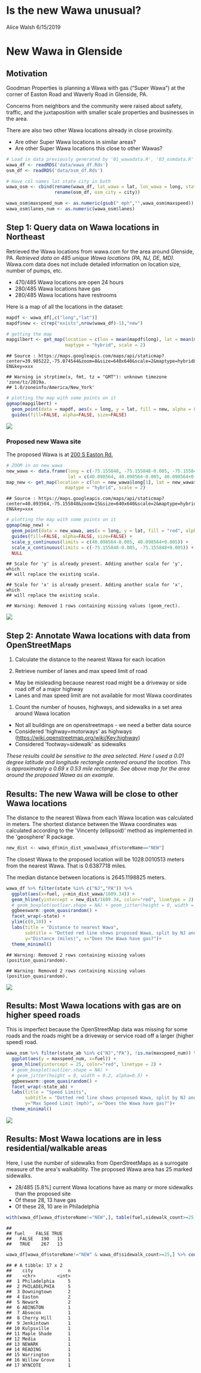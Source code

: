 Is the new Wawa unusual?
================
Alice Walsh
6/15/2019

New Wawa in Glenside
====================

Motivation
----------

Goodman Properties is planning a Wawa with gas (“Super Wawa”) at the corner of Easton Road and Waverly Road in Glenside, PA.

Concerns from neighbors and the community were raised about safety, traffic, and the juxtaposition with smaller scale properties and businesses in the area.

There are also two other Wawa locations already in close proximity.

-   Are other Super Wawa locations in similar areas?
-   Are other Super Wawa locations this close to other Wawas?

``` r
# Load in data previously generated by '01_wawadata.R', '03_osmdata.R'
wawa_df <- readRDS('data/wawa_df.Rds')
osm_df <- readRDS('data/osm_df.Rds')

# Have col names lat state city in both
wawa_osm <- cbind(rename(wawa_df, lat_wawa = lat, lon_wawa = long, state_ab = state), 
                  rename(osm_df, osm_city = city))

wawa_osm$maxspeed_num <- as.numeric(gsub(" mph","",wawa_osm$maxspeed))
wawa_osm$lanes_num <- as.numeric(wawa_osm$lanes)
```

Step 1: Query data on Wawa locations in Northeast
-------------------------------------------------

Retrieved the Wawa locations from wawa.com for the area around Glenside, PA. *Retrieved data on 485 unique Wawa locations (PA, NJ, DE, MD).* Wawa.com data does not include detailed information on location size, number of pumps, etc.

-   470/485 Wawa locations are open 24 hours
-   280/485 Wawa locations have gas
-   280/485 Wawa locations have restrooms

Here is a map of all the locations in the dataset:

``` r
mapdf <- wawa_df[,c("long","lat")]
mapdf$new <- c(rep("exists",nrow(wawa_df)-1),"new")

# getting the map
mapgilbert <- get_map(location = c(lon = mean(mapdf$long), lat = mean(mapdf$lat)), zoom = 8,
                      maptype = "hybrid", scale = 2)
```

    ## Source : https://maps.googleapis.com/maps/api/staticmap?center=39.985222,-75.074544&zoom=8&size=640x640&scale=2&maptype=hybrid&language=en-EN&key=xxx

    ## Warning in strptime(x, fmt, tz = "GMT"): unknown timezone 'zone/tz/2019a.
    ## 1.0/zoneinfo/America/New_York'

``` r
# plotting the map with some points on it
ggmap(mapgilbert) +
  geom_point(data = mapdf, aes(x = long, y = lat, fill = new, alpha = 0.9), size = 2, shape = 21) +
  guides(fill=FALSE, alpha=FALSE, size=FALSE)
```

![](wawa_report_files/figure-markdown_github-ascii_identifiers/unnamed-chunk-2-1.png)

### Proposed new Wawa site

The proposed Wawa is at [200 S Easton Rd.](https://www.google.com/maps/place/200+S+Easton+Rd,+Glenside,+PA+19038/@40.0986321,-75.1580774,17z/data=!3m1!4b1!4m5!3m4!1s0x89c6ba0ab50e862d:0xda87770daaf8ea23!8m2!3d40.098628!4d-75.1558834)

``` r
# ZOOM in on new wawa
new_wawa <- data.frame(long = c(-75.155848, -75.155848-0.005, -75.155848+0.005),
                       lat = c(40.098564, 40.098564-0.005, 40.098564+0.005))
map_new <- get_map(location = c(lon = new_wawa$long[1], lat = new_wawa$lat[2]), zoom = 15,
                      maptype = "hybrid", scale = 2)
```

    ## Source : https://maps.googleapis.com/maps/api/staticmap?center=40.093564,-75.155848&zoom=15&size=640x640&scale=2&maptype=hybrid&language=en-EN&key=xxx

``` r
# plotting the map with some points on it
ggmap(map_new) +
  geom_point(data = new_wawa, aes(x = long, y = lat, fill = "red", alpha = 0.9), size = 2, shape = 21) +
  guides(fill=FALSE, alpha=FALSE, size=FALSE) + 
  scale_y_continuous(limits = c(40.098564-0.005, 40.098564+0.005)) +
  scale_x_continuous(limits = c(-75.155848-0.005, -75.155848+0.005)) +
  NULL
```

    ## Scale for 'y' is already present. Adding another scale for 'y', which
    ## will replace the existing scale.

    ## Scale for 'x' is already present. Adding another scale for 'x', which
    ## will replace the existing scale.

    ## Warning: Removed 1 rows containing missing values (geom_rect).

![](wawa_report_files/figure-markdown_github-ascii_identifiers/unnamed-chunk-3-1.png)

Step 2: Annotate Wawa locations with data from OpenStreetMaps
-------------------------------------------------------------

1.  Calculate the distance to the nearest Wawa for each location

2.  Retrieve number of lanes and max speed limit of road

-   May be misleading because nearest road might be a driveway or side road off of a major highway
-   Lanes and max speed limit are not available for most Wawa coordinates

1.  Count the number of houses, highways, and sidewalks in a set area around Wawa location

-   Not all buildings are on openstreetmaps - we need a better data source
-   Considered 'highway=motorways' as highways (<https://wiki.openstreetmap.org/wiki/Key:highway>)
-   Considered 'footway=sidewalk' as sidewalks

*These results could be sensitive to the area selected. Here I used a 0.01 degree latitude and longitude rectangle centered around the location. This is approximately a 0.69 x 0.53 mile rectangle. See above map for the area around the proposed Wawa as an example.*

Results: The new Wawa will be close to other Wawa locations
-----------------------------------------------------------

The distance to the nearest Wawa from each Wawa location was calculated in meters. The shortest distance between the Wawa coordinates was calculated according to the 'Vincenty (ellipsoid)' method as implemented in the 'geosphere' R package.

``` r
new_dist <- wawa_df$min_dist_wawa[wawa_df$storeName=="NEW"]
```

The closest Wawa to the proposed location will be 1028.0010513 meters from the nearest Wawa. That is 0.6387718 miles.

The median distance between locations is 2645.1198825 meters.

``` r
wawa_df %>% filter(state %in% c("NJ","PA")) %>% 
  ggplot(aes(x=fuel, y=min_dist_wawa/1609.34)) + 
  geom_hline(yintercept = new_dist/1609.34, color="red", linetype = 2) + 
  # geom_boxplot(outlier.shape = NA) + geom_jitter(height = 0, width = 0.2, alpha=0.5) + 
  ggbeeswarm::geom_quasirandom() + 
  facet_wrap(~state) +
  ylim(c(0,10)) +
  labs(title = "Distance to nearest Wawa", 
       subtitle = "Dotted red line shows proposed Wawa, split by NJ and PA",
       y="Distance (miles)", x="Does the Wawa have gas?")+
  theme_minimal()
```

    ## Warning: Removed 2 rows containing missing values (position_quasirandom).

    ## Warning: Removed 2 rows containing missing values (position_quasirandom).

![](wawa_report_files/figure-markdown_github-ascii_identifiers/unnamed-chunk-5-1.png)

Results: Most Wawa locations with gas are on higher speed roads
---------------------------------------------------------------

This is imperfect because the OpenStreetMap data was missing for some roads and the roads might be a driveway or service road off a larger (higher speed) road.

``` r
wawa_osm %>% filter(state_ab %in% c("NJ","PA"), !is.na(maxspeed_num)) %>% 
  ggplot(aes(y = maxspeed_num, x=fuel)) + 
  geom_hline(yintercept = 25, color="red", linetype = 2) + 
  # geom_boxplot(outlier.shape = NA) + 
  # geom_jitter(height = 0, width = 0.2, alpha=0.5) + 
  ggbeeswarm::geom_quasirandom() + 
  facet_wrap(~state_ab) +
  labs(title = "Speed Limits", 
       subtitle = "Dotted red line shows proposed Wawa, split by NJ and PA",
       y="Max Speed Limit (mph)", x="Does the Wawa have gas?")+
  theme_minimal()
```

![](wawa_report_files/figure-markdown_github-ascii_identifiers/unnamed-chunk-6-1.png)

Results: Most Wawa locations are in less residential/walkable areas
-------------------------------------------------------------------

Here, I use the number of sidewalks from OpenStreetMaps as a surrogate measure of the area's walkability. The proposed Wawa area has 25 marked sidewalks.

-   28/485 \[5.8%\] current Wawa locations have as many or more sidewalks than the proposed site
-   Of these 28, 13 have gas
-   Of these 28, 10 are in Philadelphia

``` r
with(wawa_df[wawa_df$storeName!="NEW",], table(fuel,sidewalk_count>=25, exclude = NULL))
```

    ##        
    ## fuel    FALSE TRUE
    ##   FALSE   190   15
    ##   TRUE    267   13

``` r
wawa_df[wawa_df$storeName!="NEW" & wawa_df$sidewalk_count>=25,] %>% count(city,sort=T)
```

    ## # A tibble: 17 x 2
    ##    city             n
    ##    <chr>        <int>
    ##  1 Philadelphia     5
    ##  2 PHILADELPHIA     5
    ##  3 Downingtown      2
    ##  4 Easton           2
    ##  5 Newark           2
    ##  6 ABINGTON         1
    ##  7 Absecon          1
    ##  8 Cherry Hill      1
    ##  9 Jenkintown       1
    ## 10 Kulpsville       1
    ## 11 Maple Shade      1
    ## 12 Media            1
    ## 13 NEWARK           1
    ## 14 READING          1
    ## 15 Warrington       1
    ## 16 Willow Grove     1
    ## 17 WYNCOTE          1
